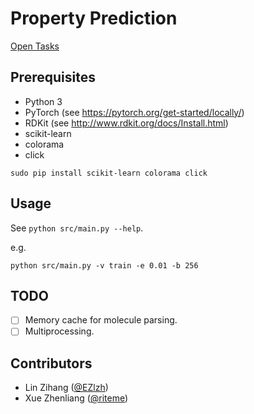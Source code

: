 # Property Prediction

[Open Tasks](https://www.aicures.mit.edu/tasks)

## Prerequisites

* Python 3
* PyTorch (see <https://pytorch.org/get-started/locally/>)
* RDKit (see <http://www.rdkit.org/docs/Install.html>)
* scikit-learn
* colorama
* click

```
sudo pip install scikit-learn colorama click
```

## Usage

See `python src/main.py --help`.

e.g.

```
python src/main.py -v train -e 0.01 -b 256
```

## TODO

* [ ] Memory cache for molecule parsing.
* [ ] Multiprocessing.

## Contributors

* Lin Zihang ([@EZlzh](https://github.com/EZlzh))
* Xue Zhenliang ([@riteme](https://github.com/riteme))